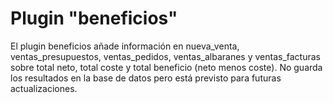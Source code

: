 <h1>Plugin "beneficios"</h1>

El plugin beneficios añade información en nueva_venta, ventas_presupuestos, ventas_pedidos, ventas_albaranes y ventas_facturas sobre total neto, total coste y total beneficio (neto menos coste).
No guarda los resultados en la base de datos pero está previsto para futuras actualizaciones.